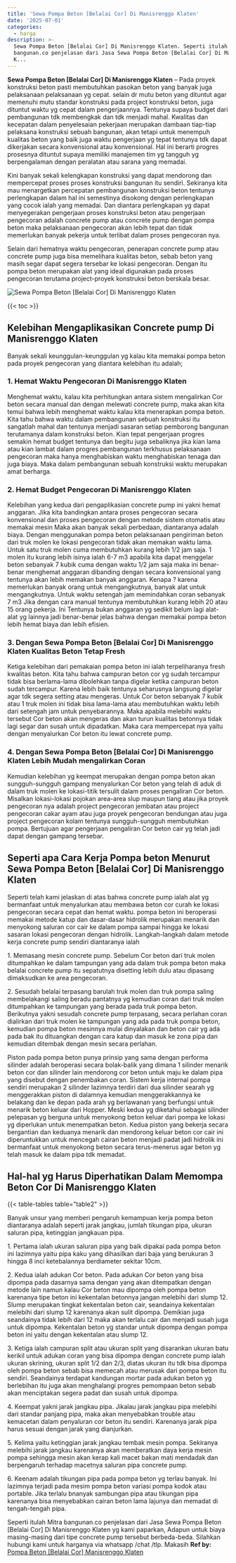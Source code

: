 ```yaml
---
title: 'Sewa Pompa Beton [Belalai Cor] Di Manisrenggo Klaten'
date: '2025-07-01'
categories:
  - harga
description: >-
  Sewa Pompa Beton [Belalai Cor] Di Manisrenggo Klaten. Seperti itulah Mitra
  bangunan.co penjelasan dari Jasa Sewa Pompa Beton [Belalai Cor] Di Manisrenggo
  K...
---
```


**Sewa Pompa Beton \[Belalai Cor\] Di Manisrenggo Klaten** – Pada proyek konstruksi beton pasti membutuhkan pasokan beton yang banyak juga pelaksanaan pelaksanaan yg cepat. selain dr mutu beton yang dituntut agar memenuhi mutu standar konstruksi pada project konstruksi beton, juga dituntut waktu yg cepat dalam pengerjaannya. Tentunya supaya budget dari pembangunan tdk membengkak dan tdk menjadi mahal. Kwalitas dan kecepatan dalam penyelesaian pekerjaan merupakan dambaan tiap-tiap pelaksana konstruksi sebuah bangunan, akan tetapi untuk menempuh kualitas beton yang baik juga waktu pengerjaan yg tepat tentunya tdk dapat dikerjakan secara konvensional atau konvensional. Hal ini berarti progres prosesnya dituntut supaya memiliki manajemen tim yg tangguh yg berpengalaman dengan peralatan atau sarana yang memadai.

Kini banyak sekali kelengkapan konstruksi yang dapat mendorong dan mempercepat proses proses konstruksi bangunan itu sendiri. Sekiranya kita mau menargetkan percepatan pembangunan konstruksi beton tentunya perlengkapan dalam hal ini semestinya disokong dengan perlengkapan yang cocok ialah yang memadai. Dan diantara perlengkapan yg dapat menyegerakan pengerjaan proses konstruksi beton atau pengerjaan pengecoran adalah concrete pump atau concrete pump dengan pompa beton maka pelaksanaan pengecoran akan lebih tepat dan tidak memerlukan banyak pekerja untuk terlibat dalam proses pengecoran nya.

Selain dari hematnya waktu pengecoran, penerapan concrete pump atau concrete pump juga bisa memelihara kualitas beton, sebab beton yang masih segar dapat segera tersebar ke lokasi pengecoran. Dengan itu pompa beton merupakan alat yang ideal digunakan pada proses pengecoran terutama project-proyek konstruksi beton berskala besar.

![Sewa Pompa Beton [Belalai Cor] Di Manisrenggo Klaten](/images/sewa-concrete-pump-10.png)

{{< toc >}}

## Kelebihan Mengaplikasikan Concrete pump Di Manisrenggo Klaten

Banyak sekali keunggulan-keunggulan yg kalau kita memakai pompa beton pada proyek pengecoran yang diantara kelebihan itu adalah;

### 1\. Hemat Waktu Pengecoran Di Manisrenggo Klaten

Menghemat waktu, kalau kita perhitungkan antara sistem mengalirkan Cor beton secara manual dan dengan melewati concrete pump, maka akan kita temui bahwa lebih menghemat waktu kalau kita menerapkan pompa beton. Kita tahu bahwa waktu dalam pembangunan sebuah konstruksi itu sangatlah mahal dan tentunya menjadi sasaran setiap pemborong bangunan terutamanya dalam konstruksi beton. Kian tepat pengerjaan progres semakin hemat budget tentunya dan begitu juga sebaliknya jika kian lama atau kian lambat dalam progres pembangunan terkhusus pelaksanaan pengecoran maka hanya menghabiskan waktu menghabiskan tenaga dan juga biaya. Maka dalam pembangunan sebuah konstruksi waktu merupakan amat berharga.

### 2\. Hemat Budget Pengecoran Di Manisrenggo Klaten

Kelebihan yang kedua dari pengaplikasian concrete pump ini yakni hemat anggaran. Jika kita bandingkan antara proses pengecoran secara konvensional dan proses pengecoran dengan metode sistem otomatis atau memakai mesin Maka akan banyak sekali perbedaan, diantaranya adalah biaya. Dengan menggunakan pompa beton pelaksanaan pengiriman beton dari truk molen ke lokasi pengecoran tidak akan memakan waktu lama. Untuk satu truk molen cuma membutuhkan kurang lebih 1/2 jam saja. 1 molen itu kurang lebih isinya ialah 6-7 m3 apabila kita dapat menggelar beton sebanyak 7 kubik cuma dengan waktu 1/2 jam saja maka ini benar-benar menghemat anggaran dibanding dengan secara konvensional yang tentunya akan lebih memakan banyak anggaran. Kenapa ? karena memerlukan banyak orang untuk mengangkutnya, banyak alat untuk mengangkutnya. Untuk waktu setengah jam memindahkan coran sebanyak 7 m3 Jika dengan cara manual tentunya membutuhkan kurang lebih 20 atau 15 orang pekerja. Ini Tentunya bukan anggaran yg sedikit belum lagi alat-alat yg lainnya jadi benar-benar jelas bahwa dengan memakai pompa beton lebih hemat biaya dan lebih efisien.

### 3\. Dengan Sewa Pompa Beton \[Belalai Cor\] Di Manisrenggo Klaten Kualitas Beton Tetap Fresh

Ketiga kelebihan dari pemakaian pompa beton ini ialah terpeliharanya fresh kwalitas beton. Kita tahu bahwa campuran beton cor yg sudah tercampur tidak bisa berlama-lama dibolehkan tanpa digelar ketika campuran beton sudah tercampur. Karena lebih baik tentunya seharusnya langsung digelar agar tdk segera setting atau mengeras. Untuk Cor beton sebanyak 7 kubik atau 1 truk molen ini tidak bisa lama-lama atau membutuhkan waktu lebih dari setengah jam untuk penyebarannya. Maka apabila melebihi waktu tersebut Cor beton akan mengeras dan akan turun kualitas betonnya tidak lagi segar dan susah untuk dipadatkan. Maka cara mempercepat nya yaitu dengan menyalurkan Cor beton itu lewat concrete pump.

### 4\. Dengan Sewa Pompa Beton \[Belalai Cor\] Di Manisrenggo Klaten Lebih Mudah mengalirkan Coran

Kemudian kelebihan yg keempat merupakan dengan pompa beton akan sungguh-sungguh gampang menyalurkan Cor beton yang telah di aduk di dalam truk molen ke lokasi-titik tersulit dalam proses pengaliran Cor beton. Misalkan lokasi-lokasi pojokan area-area slup maupun tiang atau jika proyek pengecoran nya adalah project pengecoran jembatan atau project pengecoran cakar ayam atau juga proyek pengecoran bendungan atau juga project pengecoran kolam tentunya sungguh-sungguh membutuhkan pompa. Bertujuan agar pengerjaan pengaliran Cor beton cair yg telah jadi dapat dengan gampang tersebar.

## Seperti apa Cara Kerja Pompa beton Menurut Sewa Pompa Beton \[Belalai Cor\] Di Manisrenggo Klaten

Seperti telah kami jelaskan di atas bahwa concrete pump ialah alat yg bermanfaat untuk menyalurkan atau membawa beton cor curah ke lokasi pengecoran secara cepat dan hemat waktu. pompa beton ini beroperasi memakai metode katup dan dasar-dasar hidrolik merupakan menarik dan menyokong saluran cor cair ke dalam pompa sampai hingga ke lokasi sasaran lokasi pengecoran dengan hidrolik. Langkah-langkah dalam metode kerja concrete pump sendiri diantaranya ialah

1\. Memasang mesin concrete pump. Sebelum Cor beton dari truk molen ditumpahkan ke dalam tampungan yang ada dalam truk pompa beton maka belalai concrete pump itu sepatutnya disetting lebih dulu atau dipasang dimaksudkan ke area pengecoran.

2\. Sesudah belalai terpasang barulah truk molen dan truk pompa saling membelakangi saling beradu pantatnya yg kemudian coran dari truk molen ditumpahkan ke tampungan yang berada pada truk pompa beton. Berikutnya yakni sesudah concrete pump terpasang, secara perlahan coran dialirkan dari truk molen ke tampungan yang ada pada truk pompa beton, kemudian pompa beton mesinnya mulai dinyalakan dan beton cair yg ada pada bak itu dituangkan dengan cara katup dan masuk ke zona pipa dan kemudian ditembak dengan mesin secara perlahan.

Piston pada pompa beton punya prinsip yang sama dengan performa silinder adalah beroperasi secara bolak-balik yang dimana 1 silinder menarik beton cor dan silinder lain mendorong cor beton untuk maju ke dalam pipa yang disebut dengan penembakan coran. Sistem kerja internal pompa sendiri merupakan 2 silinder lazimnya terdiri dari dua silinder searah yg menggerakkan piston di dalamnya kemudian menggerakkannya ke belakang dan ke depan pada arah yg berlawanan yang berfungsi untuk menarik beton keluar dari Hopper. Meski kedua yg diketahui sebagai silinder pelepasan yg berguna untuk menyokong beton keluar dari pompa ke lokasi yg diperlukan untuk menempatkan beton. Kedua piston yang bekerja secara bergantian dan keduanya menarik dan mendorong keluar beton cor cair ini diperuntukkan untuk mencegah cairan beton menjadi padat jadi hidrolik ini bermanfaat untuk menyokong beton secara terus-menerus agar beton yg telah masuk ke dalam pipa tdk memadat.

## Hal-hal yg Harus Diperhatikan Dalam Memompa Beton Cor Di Manisrenggo Klaten

{{< table-tables table="table2" >}}

Banyak unsur yang memberi pengaruh kemampuan kerja pompa beton diantaranya adalah seperti jarak jangkau, jumlah tikungan pipa, ukuran saluran pipa, ketinggian jangkauan pipa.

1\. Pertama ialah ukuran saluran pipa yang baik dipakai pada pompa beton ini lazimnya yaitu pipa kaku yang dihasilkan dari baja yang berukuran 3 hingga 8 inci ketebalannya berdiameter sekitar 10cm.

2\. Kedua ialah adukan Cor beton. Pada adukan Cor beton yang bisa dipompa pada dasarnya sama dengan yang akan ditempatkan dengan metode lain namun kalau Cor beton mau dipompa oleh pompa beton karenanya tipe beton ini kekentalan betonnya jangan melebihi dari slump 12. Slump merupakan tingkat kekentalan beton cair, seandainya kekentalan melebihi dari slump 12 karenanya akan sulit dipompa. Demikian juga seandainya tidak lebih dari 12 maka akan terlalu cair dan menjadi susah juga untuk dipompa. Kekentalan beton yg standar untuk dipompa dengan pompa beton ini yaitu dengan kekentalan atau slump 12.

3\. Ketiga ialah campuran split atau ukuran split yang disarankan ukuran batu kerikil untuk adukan coran yang bisa dipompa dengan concrete pump ialah ukuran skrining, ukuran split 1/2 dan 2/3, diatas ukuran itu tdk bisa dipompa oleh pompa beton sebab bisa memecah atau merusak dari pompa beton itu sendiri. Seandainya terdapat kandungan mortar pada adukan beton yg berlebihan itu juga akan menghalangi progres pemompaan beton sebab akan menciptakan segera padat dan susah untuk dipompa.

4\. Keempat yakni jarak jangkau pipa. Jikalau jarak jangkau pipa melebihi dari standar panjang pipa, maka akan menyebabkan trouble atau kemacetan dalam penyaluran cor beton itu sendiri. Karenanya jarak pipa harus sesuai dengan jarak yang dianjurkan.

5\. Kelima yaitu ketinggian jarak jangkau tembak mesin pompa. Sekiranya melebihi jarak jangkau karenanya akan memberatkan daya kerja mesin pompa sehingga mesin akan kerap kali macet bakan mati mendadak dan berpengaruh terhadap macetnya saluran pipa concrete pump.

6\. Keenam adalah tikungan pipa pada pompa beton yg terlau banyak. Ini lazimnya terjadi pada mesim pompa beton variasi pompa kodok atau portable. Jika terlalu bnanyak sambungan pipa atau tikungan pipa karenanya bisa menyebabkan cairan beton lama lajunya dan memadat di tengah-tengah pipa.

Seperti itulah Mitra bangunan.co penjelasan dari Jasa Sewa Pompa Beton \[Belalai Cor\] Di Manisrenggo Klaten yg kami paparkan, Adapun untuk biaya masing-masing dari tipe concrete pump tersebut berbeda-beda. Silahkan hubungi kami untuk harganya via whatsapp /chat /tlp. Makasih
**Ref by:** [Pompa Beton [Belalai Cor] Manisrenggo Klaten](https://id.wikipedia.org/wiki/Pompa)
